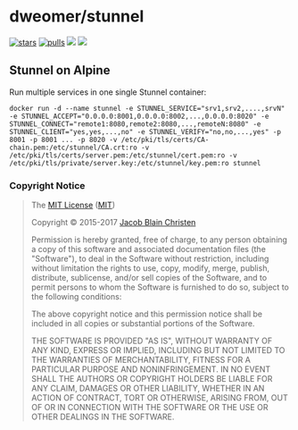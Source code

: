 # dweomer/stunnel
[![stars](https://img.shields.io/docker/stars/dweomer/stunnel.svg?maxAge=2592000)](https://hub.docker.com/r/dweomer/stunnel/) [![pulls](https://img.shields.io/docker/pulls/dweomer/stunnel.svg?maxAge=2592000)](https://hub.docker.com/r/dweomer/stunnel/) [![](https://images.microbadger.com/badges/image/dweomer/stunnel.svg)](https://microbadger.com/images/dweomer/stunnel "Get your own image badge on microbadger.com") [![](https://images.microbadger.com/badges/version/dweomer/stunnel.svg)](https://microbadger.com/images/dweomer/stunnel "Get your own version badge on microbadger.com")

## Stunnel on Alpine
Run multiple services in one single Stunnel container:

```
docker run -d --name stunnel -e STUNNEL_SERVICE="srv1,srv2,....,srvN" -e STUNNEL_ACCEPT="0.0.0.0:8001,0.0.0.0:8002,...,0.0.0.0:8020" -e STUNNEL_CONNECT="remote1:8080,remote2:8080,...,remoteN:8080" -e STUNNEL_CLIENT="yes,yes,...,no" -e STUNNEL_VERIFY="no,no,...,yes" -p 8001 -p 8001 ... -p 8020 -v /etc/pki/tls/certs/CA-chain.pem:/etc/stunnel/CA.crt:ro -v /etc/pki/tls/certs/server.pem:/etc/stunnel/cert.pem:ro -v /etc/pki/tls/private/server.key:/etc/stunnel/key.pem:ro stunnel
```

### Copyright Notice
>The [MIT License](LICENSE.txt) ([MIT](https://opensource.org/licenses/MIT))
>
> Copyright &copy; 2015-2017 [Jacob Blain Christen](https://github.com/dweomer)
>
> Permission is hereby granted, free of charge, to any person obtaining a copy of
> this software and associated documentation files (the "Software"), to deal in
> the Software without restriction, including without limitation the rights to
> use, copy, modify, merge, publish, distribute, sublicense, and/or sell copies of
> the Software, and to permit persons to whom the Software is furnished to do so,
> subject to the following conditions:
>
> The above copyright notice and this permission notice shall be included in all
> copies or substantial portions of the Software.
>
> THE SOFTWARE IS PROVIDED "AS IS", WITHOUT WARRANTY OF ANY KIND, EXPRESS OR
> IMPLIED, INCLUDING BUT NOT LIMITED TO THE WARRANTIES OF MERCHANTABILITY, FITNESS
> FOR A PARTICULAR PURPOSE AND NONINFRINGEMENT. IN NO EVENT SHALL THE AUTHORS OR
> COPYRIGHT HOLDERS BE LIABLE FOR ANY CLAIM, DAMAGES OR OTHER LIABILITY, WHETHER
> IN AN ACTION OF CONTRACT, TORT OR OTHERWISE, ARISING FROM, OUT OF OR IN
> CONNECTION WITH THE SOFTWARE OR THE USE OR OTHER DEALINGS IN THE SOFTWARE.
